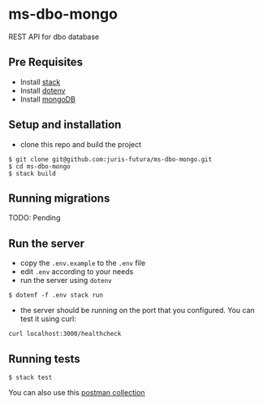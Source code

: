 # ms-dbo-mongo

REST API for dbo database

## Pre Requisites

* Install [stack]
* Install [dotenv]
* Install [mongoDB]

## Setup and installation

* clone this repo and build the project

```
$ git clone git@github.com:juris-futura/ms-dbo-mongo.git
$ cd ms-dbo-mongo
$ stack build
```

## Running migrations

TODO: Pending

## Run the server

* copy the `.env.example` to the `.env` file
* edit `.env` according to your needs
* run the server using `dotenv`

```
$ dotenf -f .env stack run
```

* the server should be running on the port that you configured. You can test it using curl:

```
curl localhost:3000/healthcheck
```

## Running tests

```
$ stack test
```

You can also use this [postman collection](https://github.com/juris-futura/ms-dbo-mongo/blob/c58d85944be8bf314ba8481ad3f6ef3d01976ae6/HH.postman_collection.json)


[stack]: https://docs.haskellstack.org/en/stable/install_and_upgrade/
[mongoDB]: https://docs.mongodb.com/manual/tutorial/install-mongodb-on-ubuntu/#install-mongodb-community-edition
[dotenv]: https://hackage.haskell.org/package/dotenv
